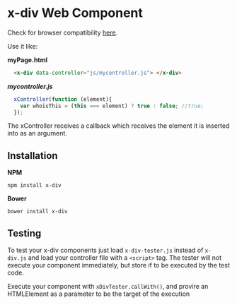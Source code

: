 # x-div Web Component

Check for browser compatibility  [here](http://caniuse.com/#search=components "can I use: web components").

Use it like:

**myPage.html**
```html
  <x-div data-controller="js/mycontroller.js"> </x-div>
```
***mycontroller.js***
```javascript
  xController(function (element){    
    var whoisThis = (this === element) ? true : false; //true;
  });
```

The xController receives a callback which receives the element it is inserted
into as an argument.

## Installation
**NPM**
```
npm install x-div
```
**Bower**

```
bower install x-div
```
## Testing
To test your x-div components just load `x-div-tester.js` instead of `x-div.js`
and load your controller file with a `<script>` tag. The tester will not execute
your component immediately, but store if to be executed by the test code.

Execute your component with `xDivTester.callWith()`, and provire an HTMLElement
as a parameter to be the target of the execution
